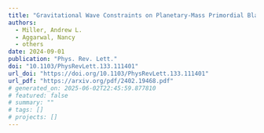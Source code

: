 ```yaml
---
title: "Gravitational Wave Constraints on Planetary-Mass Primordial Black Holes Using LIGO O3a Data"
authors:
  - Miller, Andrew L.
  - Aggarwal, Nancy
  - others
date: 2024-09-01
publication: "Phys. Rev. Lett."
doi: "10.1103/PhysRevLett.133.111401"
url_doi: "https://doi.org/10.1103/PhysRevLett.133.111401"
url_pdf: "https://arxiv.org/pdf/2402.19468.pdf"
# generated_on: 2025-06-02T22:45:59.877810
# featured: false
# summary: ""
# tags: []
# projects: []
---
```

